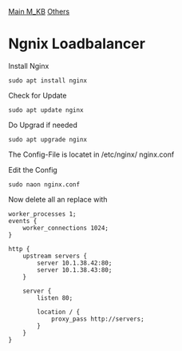 [Main M_KB](/README.md)
[Others](/Others/README.md)
# Ngnix Loadbalancer

Install Nginx
```
sudo apt install nginx
```

Check for Update
```
sudo apt update nginx
```

Do Upgrad if needed
```
sudo apt upgrade nginx
```

The Config-File is locatet in /etc/nginx/ nginx.conf

Edit the Config
```
sudo naon nginx.conf
```
Now delete all an replace with

```
worker_processes 1;
events {
	worker_connections 1024;
}

http {
	upstream servers {
		server 10.1.38.42:80;
		server 10.1.38.43:80;
	}

	server {
		listen 80;

		location / {
			proxy_pass http://servers;
		}
	}
}
```